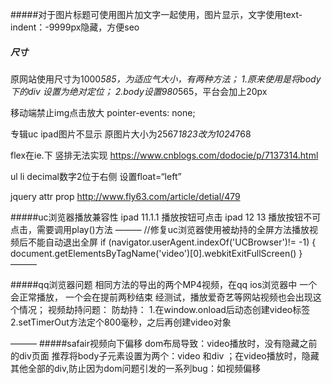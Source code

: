 #####对于图片标题可使用图片加文字一起使用，图片显示，文字使用text-indent：-9999px隐藏，方便seo
##### 尺寸
原网站使用尺寸为1000*585，为适应气大小，有两种方法；
1.原来使用是将body下的div 设置为绝对定位；
2.body设置980*565，平台会加上20px

移动端禁止img点击放大
pointer-events: none;


专辑uc ipad图片不显示
原图片大小为2567*1823改为1024*768 

flex在ie.下 竖排无法实现
https://www.cnblogs.com/dodocie/p/7137314.html

ul li decimal数字2位于右侧
设置float=“left”


jquery attr prop
http://www.fly63.com/article/detial/479

#####uc浏览器播放兼容性
 ipad 11.1.1  播放按钮可点击
ipad 12 13 播放按钮不可点击，需要调用play()方法
———
//修复uc浏览器使用被劫持的全屏方法播放视频后不能自动退出全屏
                if (navigator.userAgent.indexOf('UCBrowser')!= -1) {
                    document.getElementsByTagName('video')[0].webkitExitFullScreen()
                }
———

#####qq浏览器问题
相同方法的导出的两个MP4视频，在qq ios浏览器中
	一个会正常播放，
	一个会在提前两秒结束
经测试，播放爱奇艺等网站视频也会出现这个情况；
视频劫持问题：
	防劫持：  1.在window.onload后动态创建video标签
			2.setTimerOut方法定个800毫秒，之后再创建video对象

———
#####safair视频向下偏移
dom布局导致：video播放时，没有隐藏之前的div页面
推荐将body子元素设置为两个：video 和div ；在video播放时，隐藏其他全部的div,防止因为dom问题引发的一系列bug：如视频偏移
